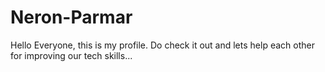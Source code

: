 # Neron-Parmar
Hello Everyone, this is my profile. Do check it out and lets help each other for improving our tech skills...

